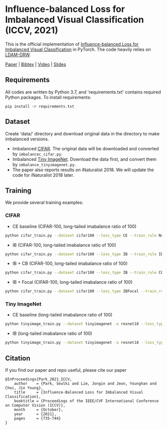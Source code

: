 # Influence-balanced Loss for Imbalanced Visual Classification (ICCV, 2021)

This is the official implementation of [Influence-balanced Loss for Imbalanced Visual Classification](https://arxiv.org/abs/2110.02444) in PyTorch.
The code heavily relies on [LDAM-DRW](https://github.com/kaidic/LDAM-DRW).

[Paper](https://arxiv.org/abs/2110.02444) | [Bibtex](#Citation) | [Video](https://youtu.be/IScwCt_xYoY) | [Slides](https://www.slideshare.net/SeulkiPark10/iccv-21-influencebalanced-loss-for-imbalanced-visual-classification)


## Requirements

All codes are written by Python 3.7, and 'requirements.txt' contains required Python packages. 
To install requirements:

```setup
pip install -r requirements.txt
```

## Dataset

Create 'data/' directory and download original data in the directory to make imbalanced versions. 
- Imbalanced [CIFAR](https://www.cs.toronto.edu/~kriz/cifar.html). The original data will be downloaded and converted by `imbalancec_cifar.py`.
- Imbalanced [Tiny ImageNet](http://cs231n.stanford.edu/tiny-imagenet-200.zip). Download the data first, and convert them by `imbalance_tinyimagenet.py`.
- The paper also reports results on iNaturalist 2018. We will update the code for iNaturalist 2018 later.

## Training 

We provide several training examples:

### CIFAR
- CE baseline (CIFAR-100, long-tailed imabalance ratio of 100)

```bash
python cifar_train.py --dataset cifar100 --loss_type CE --train_rule None --imb_type exp --imb_factor 0.01 --epochs 200 --num_classes 100 --gpu 0
```
- IB (CIFAR-100, long-tailed imabalance ratio of 100)

```bash
python cifar_train.py --dataset cifar100 --loss_type IB --train_rule IBReweight --imb_type exp --imb_factor 0.01 --epochs 200 --num_classes 100 --start_ib_epoch 100 --gpu 0

```
- IB + CB (CIFAR-100, long-tailed imabalance ratio of 100)

```bash
python cifar_train.py --dataset cifar100 --loss_type IB --train_rule CBReweight --imb_type exp --imb_factor 0.01 --epochs 200 --num_classes 100 --start_ib_epoch 100 --gpu 0

```
- IB + Focal (CIFAR-100, long-tailed imabalance ratio of 100)

```bash
python cifar_train.py --dataset cifar100 --loss_type IBFocal --train_rule IBReweight --imb_type exp --imb_factor 0.01 --epochs 200 --num_classes 100 --start_ib_epoch 100 --gpu 0

```

### Tiny ImageNet
- CE baseline (long-tailed imabalance ratio of 100)

```bash
python tinyimage_train.py --dataset tinyimagenet -a resnet18 --loss_type CE --train_rule None --imb_type exp --imb_factor 0.01 --epochs 100 --lr 0.1  --num_classes 200

```
- IB (long-tailed imabalance ratio of 100)

```bash
python tinyimage_train.py --dataset tinyimagenet -a resnet18 --loss_type IB --train_rule IBReweight --imb_type exp --imb_factor 0.01 --epochs 100 --lr 0.1  --num_classes 200 --start_ib_epoch 50

```

## Citation

If you find our paper and repo useful, please cite our paper

```
@InProceedings{Park_2021_ICCV,
    author    = {Park, Seulki and Lim, Jongin and Jeon, Younghan and Choi, Jin Young},
    title     = {Influence-Balanced Loss for Imbalanced Visual Classification},
    booktitle = {Proceedings of the IEEE/CVF International Conference on Computer Vision (ICCV)},
    month     = {October},
    year      = {2021},
    pages     = {735-744}
}
```

